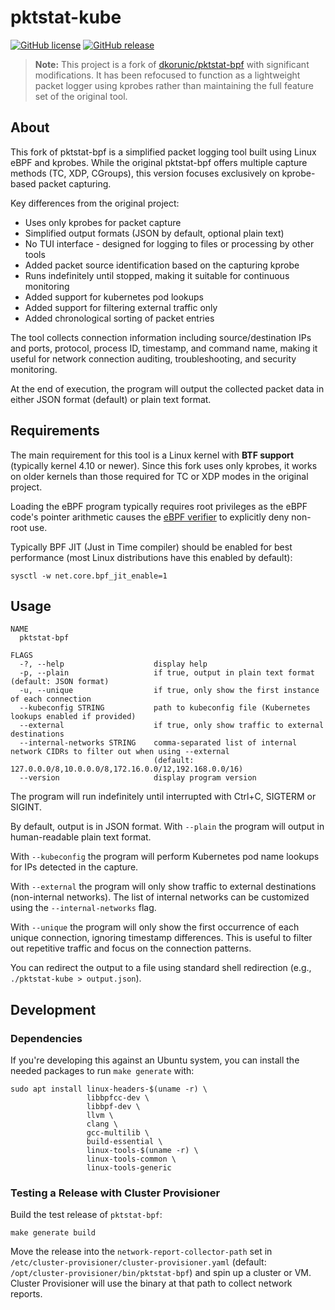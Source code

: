 # pktstat-kube

[![GitHub license](https://img.shields.io/github/license/dkorunic/pktstat-bpf)](https://github.com/dkorunic/pktstat-bpf/blob/master/LICENSE)
[![GitHub release](https://img.shields.io/github/release/dkorunic/pktstat-bpf)](https://github.com/dkorunic/pktstat-bpf/releases/latest)

> **Note:** This project is a fork of [dkorunic/pktstat-bpf](https://github.com/dkorunic/pktstat-bpf) with significant modifications. It has been refocused to function as a lightweight packet logger using kprobes rather than maintaining the full feature set of the original tool.

## About

This fork of pktstat-bpf is a simplified packet logging tool built using Linux eBPF and kprobes. While the original pktstat-bpf offers multiple capture methods (TC, XDP, CGroups), this version focuses exclusively on kprobe-based packet capturing.

Key differences from the original project:
- Uses only kprobes for packet capture
- Simplified output formats (JSON by default, optional plain text)
- No TUI interface - designed for logging to files or processing by other tools
- Added packet source identification based on the capturing kprobe
- Runs indefinitely until stopped, making it suitable for continuous monitoring
- Added support for kubernetes pod lookups
- Added support for filtering external traffic only
- Added chronological sorting of packet entries

The tool collects connection information including source/destination IPs and ports, protocol, process ID, timestamp, and command name, making it useful for network connection auditing, troubleshooting, and security monitoring.

At the end of execution, the program will output the collected packet data in either JSON format (default) or plain text format.

## Requirements

The main requirement for this tool is a Linux kernel with **BTF support** (typically kernel 4.10 or newer). Since this fork uses only kprobes, it works on older kernels than those required for TC or XDP modes in the original project.

Loading the eBPF program typically requires root privileges as the eBPF code's pointer arithmetic causes the [eBPF verifier](https://docs.kernel.org/bpf/verifier.html) to explicitly deny non-root use.

Typically BPF JIT (Just in Time compiler) should be enabled for best performance (most Linux distributions have this enabled by default):

```shell
sysctl -w net.core.bpf_jit_enable=1
```

## Usage

```shell
NAME
  pktstat-bpf

FLAGS
  -?, --help                    display help
  -p, --plain                   if true, output in plain text format (default: JSON format)
  -u, --unique                  if true, only show the first instance of each connection
  --kubeconfig STRING           path to kubeconfig file (Kubernetes lookups enabled if provided)
  --external                    if true, only show traffic to external destinations
  --internal-networks STRING    comma-separated list of internal network CIDRs to filter out when using --external
                                (default: 127.0.0.0/8,10.0.0.0/8,172.16.0.0/12,192.168.0.0/16)
  --version                     display program version
```

The program will run indefinitely until interrupted with Ctrl+C, SIGTERM or SIGINT.

By default, output is in JSON format. With `--plain` the program will output in human-readable plain text format.

With `--kubeconfig` the program will perform Kubernetes pod name lookups for IPs detected in the capture.

With `--external` the program will only show traffic to external destinations (non-internal networks). The list of internal networks can be customized using the `--internal-networks` flag.

With `--unique` the program will only show the first occurrence of each unique connection, ignoring timestamp differences. This is useful to filter out repetitive traffic and focus on the connection patterns.

You can redirect the output to a file using standard shell redirection (e.g., `./pktstat-kube > output.json`).

## Development
### Dependencies
If you're developing this against an Ubuntu system, you can install the
needed packages to run `make generate` with:

```shell
sudo apt install linux-headers-$(uname -r) \
                 libbpfcc-dev \
                 libbpf-dev \
                 llvm \
                 clang \
                 gcc-multilib \
                 build-essential \
                 linux-tools-$(uname -r) \
                 linux-tools-common \
                 linux-tools-generic
```

### Testing a Release with Cluster Provisioner
Build the test release of `pktstat-bpf`:

```shell
make generate build
```

Move the release into the `network-report-collector-path` set in
`/etc/cluster-provisioner/cluster-provisioner.yaml` (default: `/opt/cluster-provisioner/bin/pktstat-bpf`) and spin up a cluster
or VM.  Cluster Provisioner will use the binary at that path to collect
network reports.
